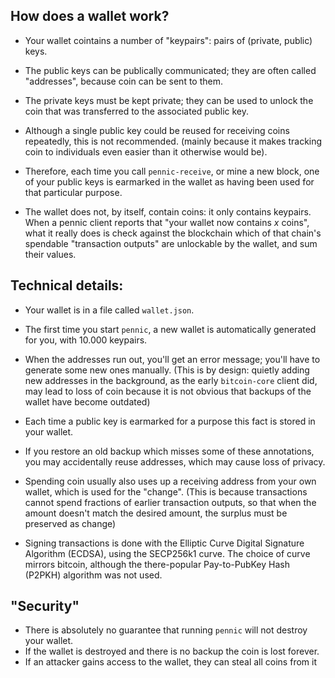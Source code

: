 ## How does a wallet work?

- Your wallet cointains a number of "keypairs": pairs of (private, public) keys.

- The public keys can be publically communicated; they are often called "addresses", because coin can be sent to them.

- The private keys must be kept private; they can be used to unlock the coin that was transferred to the associated
  public key.

- Although a single public key could be reused for receiving coins repeatedly, this is not recommended. (mainly because
  it makes tracking coin to individuals even easier than it otherwise would be).

- Therefore, each time you call `pennic-receive`, or mine a new block, one of your public keys is earmarked in the
  wallet as having been used for that particular purpose.

- The wallet does not, by itself, contain coins: it only contains keypairs. When a pennic client reports that "your
  wallet now contains _x_ coins", what it really does is check against the blockchain which of that chain's spendable
  "transaction outputs" are unlockable by the wallet, and sum their values.

## Technical details:

- Your wallet is in a file called `wallet.json`.

- The first time you start `pennic`, a new wallet is automatically generated for you, with 10.000 keypairs.

- When the addresses run out, you'll get an error message; you'll have to generate some new ones manually. (This is by
  design: quietly adding new addresses in the background, as the early `bitcoin-core` client did, may lead to loss of
  coin because it is not obvious that backups of the wallet have become outdated)

- Each time a public key is earmarked for a purpose this fact is stored in your wallet.

- If you restore an old backup which misses some of these annotations, you may accidentally reuse addresses, which may
  cause loss of privacy.

- Spending coin usually also uses up a receiving address from your own wallet, which is used for the "change".
  (This is because transactions cannot spend fractions of earlier transaction outputs, so that when the amount doesn't
  match the desired amount, the surplus must be preserved as change)

- Signing transactions is done with the Elliptic Curve Digital Signature Algorithm (ECDSA), using the SECP256k1 curve.
  The choice of curve mirrors bitcoin, although the there-popular Pay-to-PubKey Hash (P2PKH) algorithm was not used.

## "Security"

- There is absolutely no guarantee that running `pennic` will not destroy your wallet.
- If the wallet is destroyed and there is no backup the coin is lost forever.
- If an attacker gains access to the wallet, they can steal all coins from it
